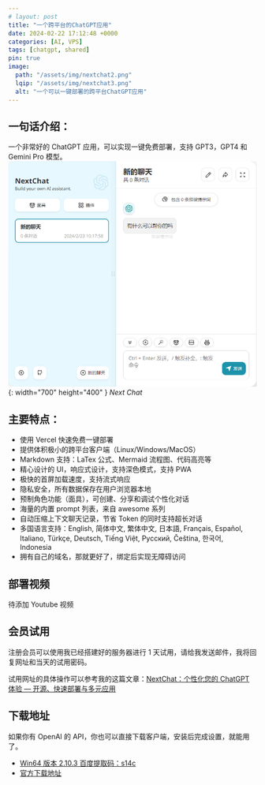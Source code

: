```yaml
---
# layout: post
title: "一个跨平台的ChatGPT应用"
date: 2024-02-22 17:12:48 +0000
categories: [AI, VPS]
tags: [chatgpt, shared]
pin: true
image:
  path: "/assets/img/nextchat2.png"
  lqip: "/assets/img/nextchat3.png"
  alt: "一个可以一键部署的跨平台ChatGPT应用"
---
```


## 一句话介绍：

一个非常好的 ChatGPT 应用，可以实现一键免费部署，支持 GPT3，GPT4 和 Gemini Pro 模型。
![Next Chat](/assets/img/nextchat1.png){: width="700" height="400" }
_Next Chat_

## 主要特点：

- 使用 Vercel 快速免费一键部署
- 提供体积极小的跨平台客户端（Linux/Windows/MacOS）
- Markdown 支持：LaTex 公式、Mermaid 流程图、代码高亮等
- 精心设计的 UI，响应式设计，支持深色模式，支持 PWA
- 极快的首屏加载速度，支持流式响应
- 隐私安全，所有数据保存在用户浏览器本地
- 预制角色功能（面具），可创建、分享和调试个性化对话
- 海量的内置 prompt 列表，来自 awesome 系列
- 自动压缩上下文聊天记录，节省 Token 的同时支持超长对话
- 多国语言支持：English, 简体中文, 繁体中文, 日本語, Français, Español, Italiano, Türkçe, Deutsch, Tiếng Việt, Русский, Čeština, 한국어, Indonesia
- 拥有自己的域名，那就更好了，绑定后实现无障碍访问

## 部署视频

待添加 Youtube 视频

## 会员试用

注册会员可以使用我已经搭建好的服务器进行 1 天试用，请给我发送邮件，我将回复网址和当天的试用密码。

试用网址的具体操作可以参考我的这篇文章：[NextChat：个性化您的 ChatGPT 体验 — 开源、快速部署与多元应用](https://zhurong2020.github.io/post/nextchatge-xing-hua-nin-de-chatgpt-ti-yan-kai-yuan-kuai-su-bu-shu-yu-duo-yuan-ying-yong/)

## 下载地址

如果你有 OpenAI 的 API，你也可以直接下载客户端，安装后完成设置，就能用了。

- [Win64 版本 2.10.3 百度提取码：s14c](https://pan.baidu.com/s/1QXrH-huC0HlqfmVDaEgULg?pwd=s14c)
- [官方下载地址](https://github.com/ChatGPTNextWeb/ChatGPT-Next-Web/releases)
